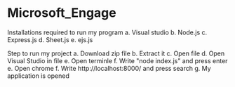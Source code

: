 # Microsoft_Engage
Installations required to run my program
  a. Visual studio
  b. Node.js
  c. Express.js
  d. Sheet.js
  e. ejs.js

Step to run my project
   a. Download zip file
   b. Extract it
   c. Open file
   d. Open Visual Studio in file
   e. Open terminle
   f. Write "node index.js" and press enter
   e. Open chrome
   f. Write http://localhost:8000/ and press search
   g. My application is opened
  
